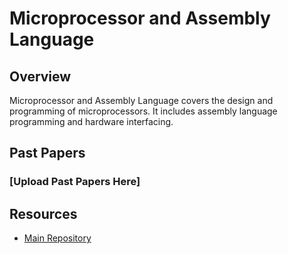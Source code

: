 # Microprocessor and Assembly Language

## Overview

Microprocessor and Assembly Language covers the design and programming of microprocessors. It includes assembly language programming and hardware interfacing.

## Past Papers

### [Upload Past Papers Here]


## Resources

- [Main Repository](https://github.com/waleedsid/COMSATS-University-Abbottabad-Past-Papers)
